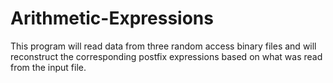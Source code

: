 # Arithmetic-Expressions
This program will read data from three random access binary files and will reconstruct the corresponding postfix expressions based on what was read from the input file.
